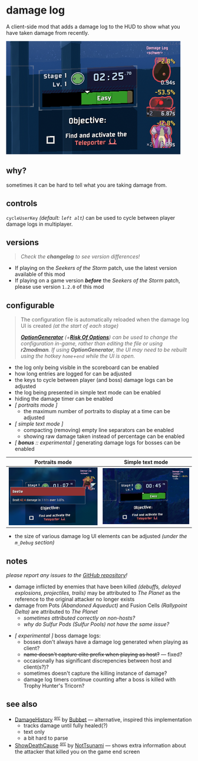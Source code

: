 # damage log

A client-side mod that adds a damage log to the HUD to show what you have taken damage from recently.

![damage log sample screenshot](https://github.com/itsschwer/ror2-damage-log/blob/main/xtra/demo.png?raw=true)

## why?

sometimes it can be hard to tell what you are taking damage from.

## controls

`cycleUserKey` *(default: `left alt`)* can be used to cycle between player damage logs in multiplayer.

## versions
> *Check the **changelog** to see version differences!*

- If playing on the *Seekers of the Storm* patch, use the latest version available of this mod
- If playing on a game version ***before*** the *Seekers of the Storm* patch, please use version `1.2.0` of this mod

## configurable

> The configuration file is automatically reloaded when the damage log UI is created *(at the start of each stage)*
>
> *[***OptionGenerator***](https://thunderstore.io/package/6thmoon/OptionGenerator/) *(+[***Risk Of Options***](https://thunderstore.io/package/Rune580/Risk_Of_Options/))* can be used to change the configuration in-game, rather than editing the file or using **r2modman**. If using ***OptionGenerator***, the UI may need to be rebuilt using the hotkey `home`+`end` while the UI is open.*

- the log only being visible in the scoreboard can be enabled
- how long entries are logged for can be adjusted
- the keys to cycle between player (and boss) damage logs can be adjusted
- the log being presented in simple text mode can be enabled
- hiding the damage timer can be enabled
- *\[ portraits mode \]*
    - the maximum number of portraits to display at a time can be adjusted
- *\[ simple text mode \]*
    - compacting (removing) empty line separators can be enabled
    - showing raw damage taken instead of percentage can be enabled
- *\[ **bonus** :: experimental \]* generating damage logs for bosses can be enabled

Portraits mode | Simple text mode
--- | ---
![portraits mode damage log sample screenshot](https://github.com/itsschwer/ror2-damage-log/blob/main/xtra/compare-portrait.png?raw=true) | ![simple text mode damage log sample screenshot](https://github.com/itsschwer/ror2-damage-log/blob/main/xtra/compare-text.png?raw=true)

- the size of various damage log UI elements can be adjusted *(under the `m_Debug` section)*

## notes

*please report any issues to the [GitHub repository](https://github.com/itsschwer/ror2-damage-log/issues)!*

- damage inflicted by enemies that have been killed *(debuffs, delayed explosions, projectiles, trails)* may be attributed to *The Planet* as the reference to the original attacker no longer exists
- damage from Pots *(Abandoned Aqueduct)* and Fusion Cells *(Rallypoint Delta)* are attributed to *The Planet*
    - *sometimes attributed correctly on non-hosts?*
    - *why do Sulfur Pods (Sulfur Pools) not have the same issue?*
<!-- -->
- *\[ experimental \]* boss damage logs:
    - bosses don't always have a damage log generated when playing as client?
    - ~~name doesn't capture elite prefix when playing as host?~~ — fixed?
    - occasionally has significant discrepencies between host and client(s?)?
    - sometimes doesn't capture the killing instance of damage?
    - damage log timers continue counting after a boss is killed with Trophy Hunter's Tricorn?

## see also

- [DamageHistory](https://thunderstore.io/package/Bubbet/DamageHistory/) <sup>[*src*](https://github.com/Bubbet/Risk-Of-Rain-Mods/tree/master/DamageHistory)</sup> by [Bubbet](https://thunderstore.io/package/Bubbet/) — alternative, inspired this implementation
    - tracks damage until fully healed(?)
    - text only
    - a bit hard to parse
- [ShowDeathCause](https://thunderstore.io/package/NotTsunami/ShowDeathCause/) <sup>[*src*](https://github.com/NotTsunami/ShowDeathCause)</sup> by [NotTsunami](https://thunderstore.io/package/NotTsunami/) — shows extra information about the attacker that killed you on the game end screen
